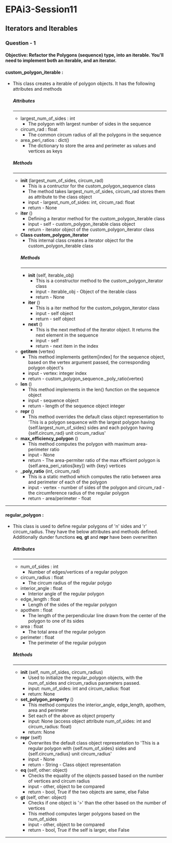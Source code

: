 # EPAi3-Session11

## Iterators and Iterables

### Question - 1

#### Objective: Refactor the Polygons (sequence) type, into an iterable. You'll need to implement both an iterable, and an iterator.

#### custom_polygon_iterable :
+ This class creates a iterable of polygon objects. It has the following attributes and methods

    ##### Attributes
    --------------
    * largest_num_of_sides : int
        - The polygon with largest number of sides in the sequence
    * circum_rad : float
        - The common circum radius of all the polygons in the sequence
    * area_peri_ratios : dict()
        - The dictionary to store the area and perimeter as values and vertices as keys

    ##### Methods
    -----------
    * __init__ (largest_num_of_sides, circum_rad)
        - This is a contructor for the custom_polygon_sequence class
        - The method takes largest_num_of_sides, circum_rad stores them as attribute to the class object
        - input - largest_num_of_sides: int, circum_rad: float
        - return - None
    * __iter__ ()
        - Defining a iterator method for the custom_polygon_iterable class
        - input - self - custom_polygon_iterable class object
        - return - iterator object of the custom_polygon_iterator class
    * __Class custom_polygon_iterator__
        - This internal class creates a iterator object for the custom_polygon_iterable class
        ##### Methods
        --------------
        * __init__ (self, iterable_obj)
            - This is a constructor method to the custom_polygon_iterator class
            - input - iterable_obj - Object of the iterable class
            - return - None
        * __iter__ ()
            - This is a iter method for the custom_polygon_iterator class
            - input - self object
            - return - self object
        * __next__ ()
            - This is the next method of the iterator object. It returns the next element in the sequence
            - input - self
            - return - next item in the index
    * __getitem__ (vertex)
        - This method implements getitem[index] for the sequence object, based on the vertex argument passed, the corresponding polygon object's  
        - input - vertex: integer index
        - return - custom_polygon_sequence._poly_ratio(vertex)
    * __len__ ()
        - This method implements in the len() function on the sequence object
        - input - sequence object
        - return - length of the sequence object integer
    * __repr__ ()
        - This method overrides the default class object representation to 'This is a polygon sequence with the largest polygon having {self.largest_num_of_sides} sides and each polygon having {self.circum_rad} unit circum_radius'
    * __max_efficiency_polygon__ ()
        - This method computes the polygon with maximum area-perimeter ratio
        - input - None
        - return - The area-permiter ratio of the max efficient polygon is {self.area_peri_ratios[key]} with {key} vertices
    * ___poly_ratio__ (int, circum_rad)
        - This is a static method which computes the ratio between area and perimeter of each of the polygon
        - input - vertex - number of sides of the polygon and circum_rad - the circumference radius of the regular polygon
        - return - area/perimeter - float

________________________________________________________________________________________________________________________________________________

#### __regular_polygon__ :
+ This class is used to define regular polygons of 'n' sides and 'r' circum_radius. They have the below attributes and methods defined. Additionally dunder functions __eq__, __gt__ and __repr__ have been overwritten
    
    ##### Attributes
    --------------
    * num_of_sides : int
        - Number of edges/vertices of a regular polygon
    * circum_radius : float
        - The circum radius of the regular polygo
    * interior_angle : float
        - Interior angle of the regular polygon
    * edge_length : float
        - Length of the sides of the regular polygon
    * apothem : float
        - The length of the perpendicular line drawn from the center of the polygon to one of its sides
    * area : float
        - The total area of the regular polygon
    * perimeter : float
        - The perimeter of the regular polygon
    
    ##### Methods
    --------------
    * __init__ (self, num_of_sides, circum_radius)
        - Used to initialize the regular_polygon objects, with the num_of_sides and circum_radius parameters passed.
        - input: num_of_sides: int and circum_radius: float
        - return: None
    * __set_polygon_property__ ()
        - This method computes the interior_angle, edge_length, apothem, area and perimeter
        - Set each of the above as object property
        - input: None (access object attribute num_of_sides: int and circum_radius: float)
        - return: None
    * __repr__ (self)
        - Overwrites the default class object representation to 'This is a regular polygon with {self.num_of_sides} sides and {self.circum_radius} unit circum_radius'
        - input - None
        - return - String - Class object representation
    * __eq__ (self, other: object)
        - Checks the equality of the objects passed based on the number of vertices and circum radius
        - input - other, object to be compared
        - return - bool, True if the two objects are same, else False
    * __gt__ (self, other: object)
        - Checks if one object is '>' than the other based on the number of vertices
        - This method computes larger polygons based on the num_of_sides
        - input - other, object to be compared
        - return - bool, True if the self is larger, else False
__________________________________________________________________________________________________________________